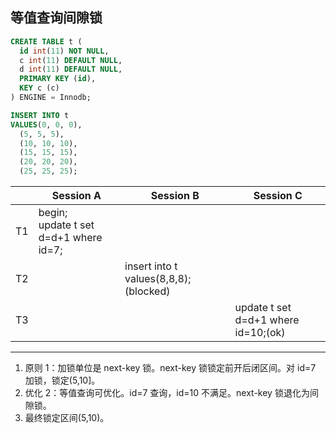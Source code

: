 ## 等值查询间隙锁

```sql
CREATE TABLE t (
  id int(11) NOT NULL,
  c int(11) DEFAULT NULL,
  d int(11) DEFAULT NULL,
  PRIMARY KEY (id),
  KEY c (c)
) ENGINE = Innodb;

INSERT INTO t
VALUES(0, 0, 0),
  (5, 5, 5),
  (10, 10, 10),
  (15, 15, 15),
  (20, 20, 20),
  (25, 25, 25);
```

|     | Session A                                  | Session B                             | Session C                           |
| --- | ------------------------------------------ | ------------------------------------- | ----------------------------------- |
| T1  | begin;<br />update t set d=d+1 where id=7; |                                       |                                     |
| T2  |                                            | insert into t values(8,8,8);(blocked) |                                     |
| T3  |                                            |                                       | update t set d=d+1 where id=10;(ok) |

---

1. 原则 1：加锁单位是 next-key 锁。next-key 锁锁定前开后闭区间。对 id=7 加锁，锁定(5,10]。
2. 优化 2：等值查询可优化。id=7 查询，id=10 不满足。next-key 锁退化为间隙锁。
3. 最终锁定区间(5,10)。
